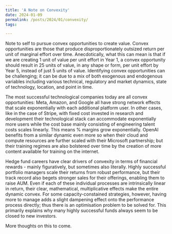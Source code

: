 ```yaml
---
title: 'A Note on Convexity'
date: 2024-01-09
permalink: /posts/2024/01/convexity/
tags:

---
```

Note to self to pursue convex opportunities to create value. Convex opportunities are those that produce disproportionately outsized return per unit of marginal effort over time. Anecdotically, what this can mean is that if we are creating 1 unit of value per unit effort in Year 1, a convex opportunity should result in 25 units of value, in any shape or form, per unit effort by Year 5, instead of just 5 units of value. Identifying convex opportunities can be challenging; it can be due to a mix of both exogenous and endogenous variables including various technical, regulatory and market dynamics, state of technology, location, and point in time.

The most successful technological companies today are all convex opportunities: Meta, Amazon, and Google all have strong network effects that scale exponentially with each additional platform user. In other cases, like in the case of Stripe, with fixed cost invested in research and development their technological stack can accommodate exponentially more users while the cost base mainly consisting of engineering talent costs scales linearly. This means % margins grow exponentially. OpenAI benefits from a similar dynamic even more so when their cloud and compute resources are further scaled with their Microsoft partnership; but their training regimes are also bolstered over time by the creation of more content available for training on the internet.

Hedge fund careers have clear drivers of convexity in terms of financial rewards - mainly figuratively, but sometimes also literally. Highly successful portfolio managers scale their returns from robust performance, but their track record also begets stronger sales for their offerings, enabling them to raise AUM. Even if each of these individual processes are intrinsically linear in return, their clear, mathematical, multiplicative effects make the entire dynamic convex. For some capacity-constained strategies, however, having more to manage adds a slight dampening effect onto the performance process directly; thus there is an optimisation problem to be solved for. This primarily explains why many highly successful funds always seem to be closed to new investors.

More thoughts on this to come.
